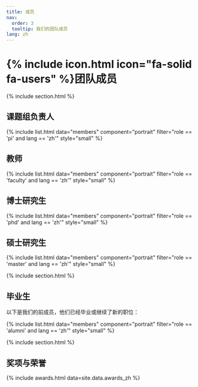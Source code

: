 ```yaml
---
title: 成员
nav:
  order: 3
  tooltip: 我们的团队成员
lang: zh
---
```


# {% include icon.html icon="fa-solid fa-users" %}团队成员

{% include section.html %}

## 课题组负责人
{% include list.html data="members" component="portrait" filter="role == 'pi' and lang == 'zh'" style="small" %}

## 教师
{% include list.html data="members" component="portrait" filter="role == 'faculty' and lang == 'zh'" style="small" %}

## 博士研究生
{% include list.html data="members" component="portrait" filter="role == 'phd' and lang == 'zh'" style="small" %}

## 硕士研究生
{% include list.html data="members" component="portrait" filter="role == 'master' and lang == 'zh'" style="small" %}

{% include section.html %}

## 毕业生
以下是我们的前成员，他们已经毕业或继续了新的职位：

{% include list.html data="members" component="portrait" filter="role == 'alumni' and lang == 'zh'" style="small" %}

{% include section.html %}

## 奖项与荣誉

{% include awards.html data=site.data.awards_zh %}
